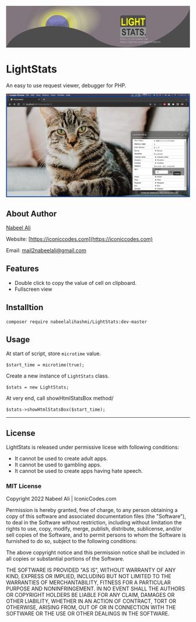 ![LightStats](./docs/header.png)

# LightStats

An easy to use request viewer, debugger for PHP.

![LightStats Screenshot](./docs/ls.png)


## About Author
[Nabeel Ali](https://iconiccodes.com)

Website: [https://iconiccodes.com](https://iconiccodes.com)

Email: [mail2nabeelali@gmail.com](mailto:mail2nabeelali@gmail.com)


## Features

* Double click to copy the value of cell on clipboard.
* Fullscreen view

## Installtion

```
composer require nabeelalihashmi/LightStats:dev-master
```

## Usage

At start of script, store `microtime` value.
```
$start_time = microtime(true);
```

Create a new instance of `LightStats` class.
```
$stats = new LightStats;
```

At very end, call showHtmlStatsBox method/
```
$stats->showHtmlStatsBox($start_time);
```

-------------------------

## License

LightStats is released under permissive licese with following conditions:

* It cannot be used to create adult apps.
* It cannot be used to gambling apps.
* It cannot be used to create apps having hate speech.

### MIT License

Copyright 2022 Nabeel Ali | IconicCodes.com

Permission is hereby granted, free of charge, to any person obtaining a copy of this software and associated documentation files (the "Software"), to deal in the Software without restriction, including without limitation the rights to use, copy, modify, merge, publish, distribute, sublicense, and/or sell copies of the Software, and to permit persons to whom the Software is furnished to do so, subject to the following conditions:

The above copyright notice and this permission notice shall be included in all copies or substantial portions of the Software.

THE SOFTWARE IS PROVIDED "AS IS", WITHOUT WARRANTY OF ANY KIND, EXPRESS OR IMPLIED, INCLUDING BUT NOT LIMITED TO THE WARRANTIES OF MERCHANTABILITY, FITNESS FOR A PARTICULAR PURPOSE AND NONINFRINGEMENT. IN NO EVENT SHALL THE AUTHORS OR COPYRIGHT HOLDERS BE LIABLE FOR ANY CLAIM, DAMAGES OR OTHER LIABILITY, WHETHER IN AN ACTION OF CONTRACT, TORT OR OTHERWISE, ARISING FROM, OUT OF OR IN CONNECTION WITH THE SOFTWARE OR THE USE OR OTHER DEALINGS IN THE SOFTWARE.

